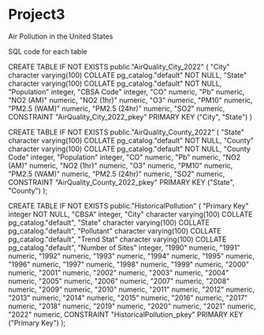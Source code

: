 # Project3
Air Pollution in the United States

SQL code for each table

CREATE TABLE IF NOT EXISTS public."AirQuality_City_2022"
(
    "City" character varying(100) COLLATE pg_catalog."default" NOT NULL,
    "State" character varying(100) COLLATE pg_catalog."default" NOT NULL,
    "Population" integer,
    "CBSA Code" integer,
    "CO" numeric,
    "Pb" numeric,
    "NO2 (AM)" numeric,
    "NO2 (1hr)" numeric,
    "O3" numeric,
    "PM10" numeric,
    "PM2.5 (WAM)" numeric,
    "PM2.5 (24hr)" numeric,
    "SO2" numeric,
    CONSTRAINT "AirQuality_City_2022_pkey" PRIMARY KEY ("City", "State")
)

CREATE TABLE IF NOT EXISTS public."AirQuality_County_2022"
(
    "State" character varying(100) COLLATE pg_catalog."default" NOT NULL,
    "County" character varying(100) COLLATE pg_catalog."default" NOT NULL,
    "County Code" integer,
    "Population" integer,
    "CO" numeric,
    "Pb" numeric,
    "NO2 (AM)" numeric,
    "NO2 (1hr)" numeric,
    "O3" numeric,
    "PM10" numeric,
    "PM2.5 (WAM)" numeric,
    "PM2.5 (24hr)" numeric,
    "SO2" numeric,
    CONSTRAINT "AirQuality_County_2022_pkey" PRIMARY KEY ("State", "County")
);

CREATE TABLE IF NOT EXISTS public."HistoricalPollution"
(
    "Primary Key" integer NOT NULL,
    "CBSA" integer,
    "City" character varying(100) COLLATE pg_catalog."default",
    "State" character varying(100) COLLATE pg_catalog."default",
    "Pollutant" character varying(100) COLLATE pg_catalog."default",
    "Trend Stat" character varying(100) COLLATE pg_catalog."default",
    "Number of Sites" integer,
    "1990" numeric,
    "1991" numeric,
    "1992" numeric,
    "1993" numeric,
    "1994" numeric,
    "1995" numeric,
    "1996" numeric,
    "1997" numeric,
    "1998" numeric,
    "1999" numeric,
    "2000" numeric,
    "2001" numeric,
    "2002" numeric,
    "2003" numeric,
    "2004" numeric,
    "2005" numeric,
    "2006" numeric,
    "2007" numeric,
    "2008" numeric,
    "2009" numeric,
    "2010" numeric,
    "2011" numeric,
    "2012" numeric,
    "2013" numeric,
    "2014" numeric,
    "2015" numeric,
    "2016" numeric,
    "2017" numeric,
    "2018" numeric,
    "2019" numeric,
    "2020" numeric,
    "2021" numeric,
    "2022" numeric,
    CONSTRAINT "HistoricalPollution_pkey" PRIMARY KEY ("Primary Key")
);
